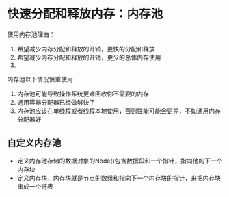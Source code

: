 <!--
 * @Author: zzzzztw
 * @Date: 2023-03-22 19:19:27
 * @LastEditors: Do not edit
 * @LastEditTime: 2023-03-23 15:33:19
 * @FilePath: /cpptest/modernC++/14.内存池.md
-->
# 快速分配和释放内存：内存池

使用内存池理由：
1. 希望减少内存分配和释放的开销，更快的分配和释放
2. 希望减少内存分配和释放的开销，更少的总体内存使用  
3. 
内存池以下情况慎重使用  
1. 内存池可能导致操作系统更难回收你不需要的内存
2. 通用容器分配器已经做够快了
3. 内存池应该在单线程或者线程本地使用，否则性能可能会更差，不如通用内存分配器好

## 自定义内存池
* 定义内存池存储的数据对象的Node()包含数据段和一个指针，指向他的下一个内存块
* 定义内存块，内存块就是节点的数组和指向下一个内存块的指针，来把内存块串成一个链表